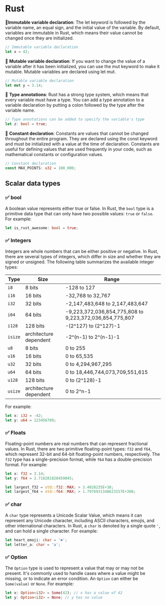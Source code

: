 # Rust

📌**Immutable variable declaration**: The let keyword is followed by the variable name, an equal sign, and the initial value of the variable. By default, variables are immutable in Rust, which means their value cannot be changed once they are initialized.

```rust
// Immutable variable declaration
let x = 42;
```

📌 **Mutable variable declaration**: If you want to change the value of a variable after it has been initialized, you can use the mut keyword to make it mutable. Mutable variables are declared using let mut.

```rust
// Mutable variable declaration
let mut y = 3.14;
```

📌 **Type annotations**: Rust has a strong type system, which means that every variable must have a type. You can add a type annotation to a variable declaration by putting a colon followed by the type after the variable name.

```rust
// Type annotations can be added to specify the variable's type
let z: bool = true;
```

📌 **Constant declaration**: Constants are values that cannot be changed throughout the entire program. They are declared using the const keyword and must be initialized with a value at the time of declaration. Constants are useful for defining values that are used frequently in your code, such as mathematical constants or configuration values.

```rust
// Constant declaration
const MAX_POINTS: u32 = 100_000;
```

## Scalar data types

### ✅ bool

A boolean value represents either true or false. In Rust, the `bool` type is a primitive data type that can only have two possible values: `true` or `false`. For example:

```rust
let is_rust_awesome: bool = true;
```

### ✅ Integers

Integers are whole numbers that can be either positive or negative. In Rust, there are several types of integers, which differ in size and whether they are signed or unsigned. The following table summarizes the available integer types:

| Type    | Size                   | Range                                                   |
| ------- | ---------------------- | ------------------------------------------------------- |
| `i8`    | 8 bits                 | -128 to 127                                             |
| `i16`   | 16 bits                | -32,768 to 32,767                                       |
| `i32`   | 32 bits                | -2,147,483,648 to 2,147,483,647                         |
| `i64`   | 64 bits                | -9,223,372,036,854,775,808 to 9,223,372,036,854,775,807 |
| `i128`  | 128 bits               | -(2^127) to (2^127)-1                                   |
| `isize` | architecture dependent | -2^(n-1) to 2^(n-1)-1                                   |
| `u8`    | 8 bits                 | 0 to 255                                                |
| `u16`   | 16 bits                | 0 to 65,535                                             |
| `u32`   | 32 bits                | 0 to 4,294,967,295                                      |
| `u64`   | 64 bits                | 0 to 18,446,744,073,709,551,615                         |
| `u128`  | 128 bits               | 0 to (2^128)-1                                          |
| `usize` | architecture dependent | 0 to 2^n-1                                              |

For example:

```rust
let x: i32 = -42;
let y: u64 = 123456789;
```

### ✅ Floats

Floating-point numbers are real numbers that can represent fractional values. In Rust, there are two primitive floating-point types: `f32` and `f64`, which represent 32-bit and 64-bit floating-point numbers, respectively. The `f32` type has a single-precision format, while `f64` has a double-precision format. For example:

```rust
let x: f32 = 3.14;
let y: f64 = 2.718281828459045;

let largest_f32 = std::f32::MAX; > 3.4028235E+38;
let largest_f64 = std::f64::MAX; > 1.7976931348623157E+308;
```

### ✅ char

A `char` type represents a Unicode Scalar Value, which means it can represent any Unicode character, including ASCII characters, emojis, and other international characters. In Rust, a `char` is denoted by a single quote `'`, and can hold a single character. For example:

```rust
let heart_emoji: char = '❤';
let letter_a: char = 'a';
```

### ✅ Option

The `Option` type is used to represent a value that may or may not be present. It's commonly used to handle cases where a value might be missing, or to indicate an error condition. An `Option` can either be `Some(value)` or `None`. For example:

```rust
let x: Option<i32> = Some(42); // x has a value of 42
let y: Option<i32> = None; // y has no value
```

